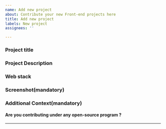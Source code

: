 ```yaml
---
name: Add new project
about: Contribute your new Front-end projects here
title: Add new project
labels: New project
assignees: ''

---
```


### Project title
<!--Write project title over here-->

### Project Description
<!--Describe the project over here-->

### Web stack
<!--Mention the web stacks you have used in your project-->


### Screenshot(mandatory)
<!--Please add your project screenshots here-->


### Additional Context(mandatory)
#### Are you contributing under any open-source program ?
<!-- Mention it here-->

<hr/>
